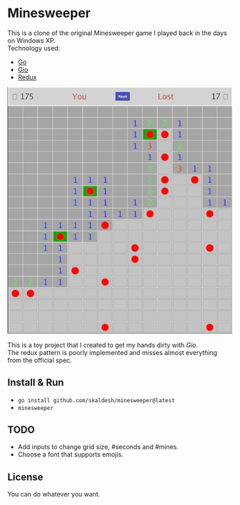 # Minesweeper
This is a clone of the original Minesweeper game I played back in the days on Windows XP.  
Technology used:  
- [Go](https://go.dev/)
- [Gio](https://gioui.org/)
- [Redux](https://redux.js.org/)

![Game Screenshot](img/game-screenshot.png?raw=true "Game Screenshot")

This is a toy project that I created to get my hands dirty with *Gio*.  
The redux pattern is poorly implemented and misses almost everything from the official spec.  

## Install & Run
- `go install github.com/skaldesh/minesweeper@latest`  
- `minesweeper`

## TODO
- Add inputs to change grid size, #seconds and #mines.
- Choose a font that supports emojis.  

## License  
You can do whatever you want.
